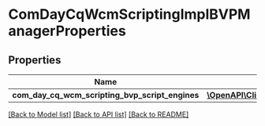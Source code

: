 # ComDayCqWcmScriptingImplBVPManagerProperties

## Properties
Name | Type | Description | Notes
------------ | ------------- | ------------- | -------------
**com_day_cq_wcm_scripting_bvp_script_engines** | [**\OpenAPI\Client\Model\ConfigNodePropertyArray**](ConfigNodePropertyArray.md) |  | [optional] 

[[Back to Model list]](../README.md#documentation-for-models) [[Back to API list]](../README.md#documentation-for-api-endpoints) [[Back to README]](../README.md)


